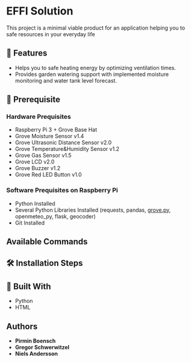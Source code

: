 # EFFI Solution

This project is a minimal viable product for an application helping you to safe resources in your everyday life

## 🚀 Features

- Helps you to safe heating energy by optimizing ventilation times.
- Provides garden watering support with implemented moisture monitoring and water tank level forecast.

## 🦋 Prerequisite

### Hardware Prequisites

- Raspberry Pi 3 + Grove Base Hat
- Grove Moisture Sensor v1.4
- Grove Ultrasonic Distance Sensor v2.0
- Grove Temperature&Humidity Sensor v1.2
- Grove Gas Sensor v1.5
- Grove LCD v2.0
- Grove Buzzer v1.2
- Grove Red LED Button v1.0

### Software Prequisites on Raspberry Pi

- Python Installed
- Several Python Libraries Installed (requests, pandas, [grove.py](https://github.com/Seeed-Studio/grove.py), openmeteo_py, flask, geocoder)
- Git Installed

## Available Commands

## 🛠️ Installation Steps

## 👷 Built With

- Python
- HTML

## Authors

- **Pirmin Boensch**
- **Gregor Schwerwitzel**
- **Niels Andersson**

